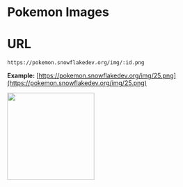 # Pokemon Images

# URL
`https://pokemon.snowflakedev.org/img/:id.png`

**Example:** [https://pokemon.snowflakedev.org/img/25.png](https://pokemon.snowflakedev.org/img/25.png)

<img src="https://pokemon.snowflakedev.org/img/25.png" height="200" width="200" />
